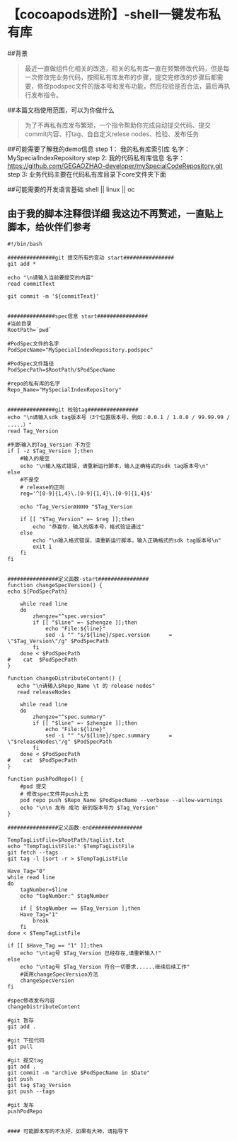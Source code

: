 # 【cocoapods进阶】-shell一键发布私有库

##背景
>最近一直做组件化相关的改造，相关的私有库一直在频繁修改代码，但是每一次修改完业务代码，按照私有库发布的步骤，提交完修改的步骤后都需要，修改podspec文件的版本号和发布功能，然后校验是否合法，最后再执行发布指令。

##本篇文档使用范围，可以为你做什么
> 为了不再私有库发布繁琐，一个指令帮助你完成自动提交代码、提交commit内容、打tag、自自定义relese nodes、检验、发布任务

##可能需要了解我的demo信息
step 1： 我的私有库索引库 名字：MySpecialIndexRepository 
step 2:   我的代码私有库信息 名字：https://github.com/GEGAOZHAO-developer/mySpecialCodeRepository.git
step 3:   业务代码主要在代码私有库目录下core文件夹下面

##可能需要的开发语言基础
shell || linux || oc

## 由于我的脚本注释很详细 我这边不再赘述，一直贴上脚本，给伙伴们参考
```
#!/bin/bash

###############git 提交所有的变动 start################
git add *

echo "\n请输入当前要提交的内容"
read commitText

git commit -m '${commitText}'


###############spec信息 start################
#当前目录
RootPath=`pwd`

#PodSpec文件的名字
PodSpecName="MySpecialIndexRepository.podspec"

#PodSpec文件路径
PodSpecPath=$RootPath/$PodSpecName

#repo的私有库的名字
Repo_Name="MySpecialIndexRepository"


###############git 校验tag################
echo "\n请输入sdk tag版本号（3个位置版本号，例如：0.0.1 / 1.0.0 / 99.99.99 / .....）"
read Tag_Version

#判断输入的Tag_Version 不为空
if [ -z $Tag_Version ];then
    #输入的是空
    echo "\n输入格式错误，请重新运行脚本，输入正确格式的sdk tag版本号\n"
else
    #不是空
    # release的正则
    reg='^[0-9]{1,4}\.[0-9]{1,4}\.[0-9]{1,4}$'

    echo "Tag_Version》》》》》》 "$Tag_Version

    if [[ "$Tag_Version" =~ $reg ]];then
        echo "恭喜你，输入的版本号，格式验证通过"
    else
        echo "\n输入格式错误，请重新运行脚本，输入正确格式的sdk tag版本号\n"
        exit 1
    fi
fi


################定义函数-start################
function changeSpecVersion() {
echo ${PodSpecPath}

    while read line
    do
        zhengze="^spec.version"
        if [[ "$line" =~ $zhengze ]];then
            echo "File:${line}"
            sed -i "" "s/${line}/spec.version      = \"$Tag_Version\"/g" $PodSpecPath
        fi
    done < $PodSpecPath
#    cat  $PodSpecPath
}

function changeDistributeContent() {
   echo "\n请输入$Repo_Name \t 的 release nodes"
   read releaseNodes
   
    while read line
    do
        zhengze="^spec.summary"
        if [[ "$line" =~ $zhengze ]];then
            echo "File:${line}"
            sed -i "" "s/${line}/spec.summary      = \"$releaseNodes\"/g" $PodSpecPath
        fi
    done < $PodSpecPath
#    cat  $PodSpecPath
}

function pushPodRepo() {  
    #pod 提交
    # 修改spec文件并push上去
    pod repo push $Repo_Name $PodSpecName --verbose --allow-warnings
    echo "\n\n 发布 成功 新的版本号为 $Tag_Version"
}

################定义函数-end################

TempTagListFile=$RootPath/taglist.txt
echo "TempTagListFile:" $TempTagListFile
git fetch --tags
git tag -l |sort -r > $TempTagListFile

Have_Tag="0"
while read line
do
    tagNumber=$line
    echo "tagNumber:" $tagNumber

    if [ $tagNumber == $Tag_Version ];then
    Have_Tag="1"
        break
    fi
done < $TempTagListFile

if [[ $Have_Tag == "1" ]];then
    echo "\ntag号 $Tag_Version 已经存在,请重新输入!"
else
    echo "\ntag号 $Tag_Version 符合一切要求......继续后续工作"
    #调用changeSpecVersion方法
    changeSpecVersion
fi

#spec修改发布内容
changeDistributeContent

#git 暂存
git add .

#git 下拉代码
git pull

#git 提交tag
git add .
git commit -m "archive $PodSpecName in $Date"
git push
git tag $Tag_Version
git push --tags

#git 发布
pushPodRepo


#### 可能脚本写的不太好，如果有大神，请指导下

